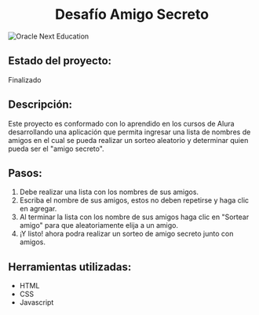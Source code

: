 <h1 align="center"> Desafío Amigo Secreto </h1>

![Oracle Next Education](https://github.com/user-attachments/assets/c58cd360-2632-46a0-bdf8-9ff768b2b026)

## Estado del proyecto:
Finalizado

## Descripción:

Este proyecto es conformado con lo aprendido en los cursos de Alura desarrollando una aplicación que permita ingresar una lista de nombres de amigos en el cual se pueda realizar un sorteo aleatorio y determinar quien pueda ser el "amigo secreto".

## Pasos:
  1. Debe realizar una lista con los nombres de sus amigos.
  2. Escriba el nombre de sus amigos, estos no deben repetirse y haga clic en agregar.
  3. Al terminar la lista con los nombre de sus amigos haga clic en "Sortear amigo"
   para que aleatoriamente elija a un amigo.
  4. ¡Y listo! ahora podra realizar un sorteo de amigo secreto junto con amigos.
## Herramientas utilizadas: 
* HTML
* CSS
* Javascript

